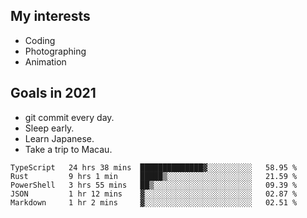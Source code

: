 ## My interests

- Coding
- Photographing
- Animation

## Goals in 2021

- git commit every day.
- Sleep early.
- Learn Japanese.
- Take a trip to Macau.

<!--START_SECTION:waka-->
```text
TypeScript   24 hrs 38 mins  ██████████████▓░░░░░░░░░░   58.95 % 
Rust         9 hrs 1 min     █████▒░░░░░░░░░░░░░░░░░░░   21.59 % 
PowerShell   3 hrs 55 mins   ██▒░░░░░░░░░░░░░░░░░░░░░░   09.39 % 
JSON         1 hr 12 mins    ▓░░░░░░░░░░░░░░░░░░░░░░░░   02.87 % 
Markdown     1 hr 2 mins     ▓░░░░░░░░░░░░░░░░░░░░░░░░   02.51 % 
```
<!--END_SECTION:waka-->
